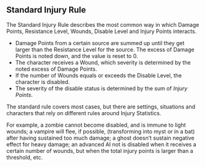 ## Standard Injury Rule

The Standard Injury Rule describes the most common way in which Damage Points,
Resistance Level, Wounds, Disable Level and Injury Points interacts.

* Damage Points from a certain source are summed up until they get larger than
  the Resistance Level for the source. The excess of Damage Points is noted down,
  and the value is reset to 0.
* The character receives a Wound, which severity is determined by the noted
  excess of Damage Points.
* If the number of Wounds equals or exceeds the Disable Level, the character is
  disabled. 
* The severity of the disable status is determined by the sum of *Injury Points*.

The standard rule covers most cases, but there are settings, situations and
characters that rely on different rules around Injury Statistics.

For example, a zombie cannot become disabled, and is immune to light wounds; a
vampire will flee, if possible, (transforming into myst or in a bat) after
having sustained too much damage; a ghost doesn’t sustain negative effect for
heavy damage; an advanced AI not is disabled when it receives a certain
number of wounds, but when the total injury points is larger than a threshold,
etc.


